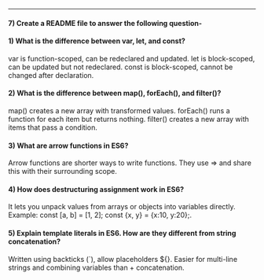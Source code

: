 
---
#### 7) Create a README file to answer the following question-


#### 1) What is the difference between var, let, and const?
var is function-scoped, can be redeclared and updated.
let is block-scoped, can be updated but not redeclared.
const is block-scoped, cannot be changed after declaration.

#### 2) What is the difference between map(), forEach(), and filter()? 
map() creates a new array with transformed values.
forEach() runs a function for each item but returns nothing.
filter() creates a new array with items that pass a condition.

#### 3) What are arrow functions in ES6?
Arrow functions are shorter ways to write functions.
They use => and share this with their surrounding scope.

#### 4) How does destructuring assignment work in ES6?
It lets you unpack values from arrays or objects into variables directly.
Example: const [a, b] = [1, 2]; const {x, y} = {x:10, y:20};.

#### 5) Explain template literals in ES6. How are they different from string concatenation?
Written using backticks (`), allow placeholders ${}.
Easier for multi-line strings and combining variables than + concatenation.
